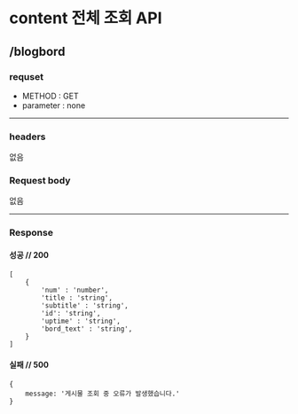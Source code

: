 # content 전체 조회 API

## /blogbord

### requset

- METHOD : GET
- parameter : none

---

### headers

없음

### Request body

없음

---

### Response

#### 성공 // 200

```
[
    {
        'num' : 'number',
        'title : 'string',
        'subtitle' : 'string',
        'id': 'string',
        'uptime' : 'string',
        'bord_text' : 'string',
    }
]
```

#### 실패 // 500

```
{
    message: '게시물 조회 중 오류가 발생했습니다.'
}
```
